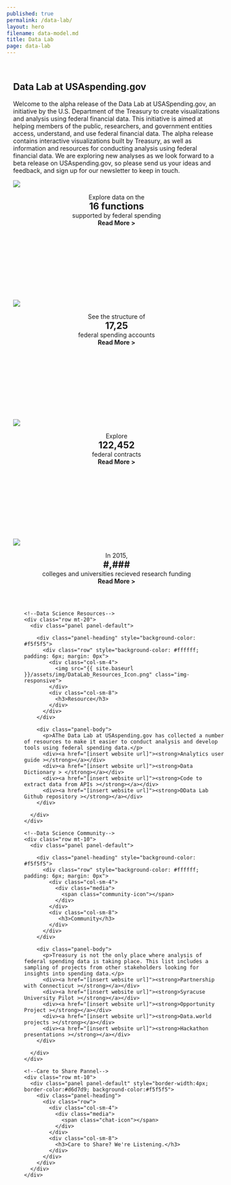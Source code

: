 ```yaml
---
published: true
permalink: /data-lab/
layout: hero
filename: data-model.md
title: Data Lab
page: data-lab
---
```


<!--wider column left side of page-->
<div class="col-md-8" style="padding:15px">
<!--top paragraph-->    
  <div class="row mt-40">
    <h2 class="mt-0">Data Lab at USAspending.gov</h2>
    <p>Welcome to the alpha release of the Data Lab at USASpending.gov, an initiative by the U.S. Department of the Treasury to create visualizations and analysis using federal financial data. This initiative is aimed at helping members of the public, researchers, and government entities access, understand, and use federal financial data. The alpha release contains interactive visualizations built by Treasury, as well as information and resources for conducting analysis using federal financial data. We are exploring new analyses as we look forward to a beta release on USAspending.gov, so please send us your ideas and feedback, and sign up for our newsletter to keep in touch.</p>
  </div>
  <!--four panels-->
  <div class="row mt-20">
    <div class="panel-container; margin-left=0">
      <div class="col-md-6">
        <div class="panel panel-default short-col">
          <div class="panel-body" style="min-height:274.14px">
            <img src="{{ site.baseurl }}/assets/img/DataLab_Capitol_XL.png" class="img-responsive">
            <p style="padding-bottom:0; margin-bottom:0; text-align:center">Explore data on the</p>
            <h2 style="padding:0; margin:0; text-align:center">16 functions</h2>
            <div style="text-align:center">supported by federal spending</div>
            <div style="text-align:center"><strong>Read More ></strong></div>
          </div>
        </div>
      </div>
      <div class="col-md-6">
        <div class="panel panel-default tall-col">
          <div class="panel-body" style="min-height:274.14px">
            <img src="{{ site.baseurl }}/assets/img/DataLab_Arc_XL.png" class="img-responsive">
            <p style="padding-bottom:0; margin-bottom:0; text-align:center">See the structure of</p>
            <h2 style="padding:0; margin:0; text-align:center">17,25</h2>
            <div style="text-align:center">federal spending accounts</div>
            <div style="text-align:center"><strong>Read More ></strong></div>
          </div>
        </div>
      </div>
    </div>
  </div>

  <!--second row of boxes-->
  <div class="row">      
    <div class="col-md-6">
      <div class="panel panel-default short-col">
        <div class="panel-body" style="min-height:274.14px">
          <img src="{{ site.baseurl }}/assets/img/DataLab_Keyboard_XL.png" class="img-responsive">
          <p style="padding-bottom:0; margin-bottom:0; text-align:center">Explore</p>
          <h2 style="padding:0px; margin:0px; text-align:center">122,452</h2>
          <div style="text-align:center">federal contracts</div>
          <div style="text-align:center"><strong>Read More ></strong></div>
        </div>
      </div>
    </div>
    <div class="col-md-6">
      <div class="panel panel-default tall-col">
        <div class="panel-body">
          <img src="{{ site.baseurl }}/assets/img/DataLab_Tower_XL.png" class="img-responsive">
          <p style="padding-bottom:0; margin-bottom:0; text-align:center">In 2015,</p>
          <h2 style="padding:0; margin:0; text-align:center">#,###</h2>
          <div style="text-align:center">colleges and universities recieved research funding</div>
          <div style="text-align:center"><strong>Read More ></strong></div>
        </div>
      </div>
    </div>
  </div>
</div>

<!--narrow righthand column-->
<div class="col-md-4" style="padding-left:40px; padding-top:30px; padding-right=10px; padding-bottom:0px">
  <div class="panel-container">

    <!--Data Science Resources-->
    <div class="row mt-20">
      <div class="panel panel-default">

        <div class="panel-heading" style="background-color: #f5f5f5">
          <div class="row" style="background-color: #ffffff; padding: 6px; margin: 0px">
            <div class="col-sm-4">
              <img src="{{ site.baseurl }}/assets/img/DataLab_Resources_Icon.png" class="img-responsive">
            </div>
            <div class="col-sm-8">
              <h3>Resource</h3>
            </div>
          </div>
        </div>

        <div class="panel-body">
          <p>AThe Data Lab at USAspending.gov has collected a number of resources to make it easier to conduct analysis and develop tools using federal spending data.</p>
          <div><a href="[insert website url]"><strong>Analytics user guide ></strong></a></div>
          <div><a href="[insert website url]"><strong>Data Dictionary > </strong></a></div>
          <div><a href="[insert website url]"><strong>Code to extract data from APIs ></strong></a></div>
          <div><a href="[insert website url]"><strong>DData Lab Github repository ></strong></a></div>
        </div>

      </div>
    </div>

    <!--Data Science Community-->
    <div class="row mt-10">
      <div class="panel panel-default">

        <div class="panel-heading" style="background-color: #f5f5f5">
          <div class="row" style="background-color: #ffffff; padding: 6px; margin: 0px">
            <div class="col-sm-4">
              <div class="media">
                <span class="community-icon"></span>
              </div>
            </div>
            <div class="col-sm-8">
               <h3>Community</h3>
            </div>
          </div>
        </div>

        <div class="panel-body">
          <p>Treasury is not the only place where analysis of federal spending data is taking place. This list includes a sampling of projects from other stakeholders looking for insights into spending data.</p>
          <div><a href="[insert website url]"><strong>Partnership with Connecticut ></strong></a></div>
          <div><a href="[insert website url]"><strong>Syracuse University Pilot ></strong></a></div>
          <div><a href="[insert website url]"><strong>Opportunity Project ></strong></a></div>
          <div><a href="[insert website url]"><strong>Data.world projects ></strong></a></div>
          <div><a href="[insert website url]"><strong>Hackathon presentations ></strong></a></div>
        </div>

      </div>
    </div>

    <!--Care to Share Pannel-->
    <div class="row mt-10">
      <div class="panel panel-default" style="border-width:4px; border-color:#d6d7d9; background-color:#f5f5f5">
        <div class="panel-heading">
          <div class="row">
            <div class="col-sm-4">
              <div class="media">
                <span class="chat-icon"></span>
              </div>
            </div>
            <div class="col-sm-8">
              <h3>Care to Share? We're Listening.</h3>
            </div>
          </div>
        </div>
      </div>
    </div>

  </div>
</div>
